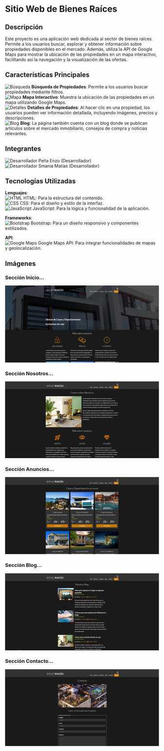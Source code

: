 # Sitio Web de Bienes Raíces

## Descripción
Este proyecto es una aplicación web dedicada al sector de bienes raíces. Permite a los usuarios buscar, explorar y obtener información sobre propiedades disponibles en el mercado. Además, utiliza la API de Google Maps para mostrar la ubicación de las propiedades en un mapa interactivo, facilitando así la navegación y la visualización de las ofertas.

## Características Principales
![Búsqueda](https://img.icons8.com/color/48/000000/search--v1.png) **Búsqueda de Propiedades**: Permite a los usuarios buscar propiedades mediante filtros.  
![Mapa](https://img.icons8.com/color/48/000000/map.png) **Mapa Interactivo**: Muestra la ubicación de las propiedades en un mapa utilizando Google Maps.  
![Detalles](https://img.icons8.com/color/48/000000/details.png) **Detalles de Propiedades**: Al hacer clic en una propiedad, los usuarios pueden ver información detallada, incluyendo imágenes, precios y descripciones.  
![Blog](https://img.icons8.com/color/48/000000/news.png) **Blog**: La página también cuenta con un blog donde se publican artículos sobre el mercado inmobiliario, consejos de compra y noticias relevantes.  

## Integrantes
![Desarrollador](https://img.icons8.com/color/48/000000/developer.png) Peña Enzo (Desarrollador)  
![Desarrollador](https://img.icons8.com/color/48/000000/developer.png) Smania Matías (Desarrollador)  

## Tecnologías Utilizadas
**Lenguajes**:  
![HTML](https://img.icons8.com/color/48/000000/html-5.png) HTML: Para la estructura del contenido.  
![CSS](https://img.icons8.com/color/48/000000/css3.png) CSS: Para el diseño y estilo de la interfaz.  
![JavaScript](https://img.icons8.com/color/48/000000/javascript.png) JavaScript: Para la lógica y funcionalidad de la aplicación.  

**Frameworks**:  
![Bootstrap](https://img.icons8.com/color/48/000000/bootstrap.png) Bootstrap: Para un diseño responsivo y componentes estilizados.  

**API**:  
![Google Maps](https://img.icons8.com/color/48/000000/google-maps.png) Google Maps API: Para integrar funcionalidades de mapas y geolocalización.  

## Imágenes
### Sección Inicio...
![Inicio](https://github.com/SmaniaMatias20/PP-PrograIII/blob/matias/build/src/readme/inicio.png)  
### Sección Nosotros...
![Nosotros](https://github.com/SmaniaMatias20/PP-PrograIII/blob/matias/build/src/readme/nosotros.png)  
### Sección Anuncios...
![Anuncios](https://github.com/SmaniaMatias20/PP-PrograIII/blob/matias/build/src/readme/anuncios.png)  
### Sección Blog...
![Blog](https://github.com/SmaniaMatias20/PP-PrograIII/blob/matias/build/src/readme/blog.png)  
### Sección Contacto...
![Contacto](https://github.com/SmaniaMatias20/PP-PrograIII/blob/matias/build/src/readme/contacto.png)  
